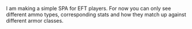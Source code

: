 I am making a simple SPA for EFT players.
For now you can only see different ammo types, corresponding stats and how they match up against different armor classes.